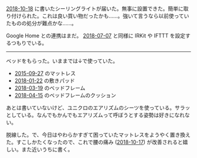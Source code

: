 [2018-10-18][] に書いたシーリングライトが届いた。無事に設置できた。簡単に取り付けられた。これは良い買い物だったかも……。強いて言うなら以前使っていたものの処分が難点かな……。

Google Home との連携はまだ。 [2018-07-07][] と同様に IRKit や IFTTT を設定するつもりでいる。

-----

ベッドをもらった。いままでは↓で使っていた。

- [2015-09-27][] のマットレス
- [2018-01-22][] の敷きパッド
- [2018-03-19][] のベッドフレーム
- [2018-04-15][] のベッドフレームのクッション

あとは書いていないけど、ユニクロのエアリズムのシーツを使っている。サラッとしている。なんでもかんでもエアリズムって呼ぼうとする姿勢は好きになれない。

脱線した。で、今日はやわらかすぎて困っていたマットレスをようやく置き換えた。すこしかたくなったので、これで腰の痛み ([2018-10-17][]) が改善されると嬉しい。また近いうちに書く。

[2015-09-27]: https://blog.bouzuya.net/2015/09/27/
[2018-01-22]: https://blog.bouzuya.net/2018/01/22/
[2018-03-19]: https://blog.bouzuya.net/2018/03/19/
[2018-04-15]: https://blog.bouzuya.net/2018/04/15/
[2018-07-07]: https://blog.bouzuya.net/2018/07/07/
[2018-10-17]: https://blog.bouzuya.net/2018/10/17/
[2018-10-18]: https://blog.bouzuya.net/2018/10/18/
